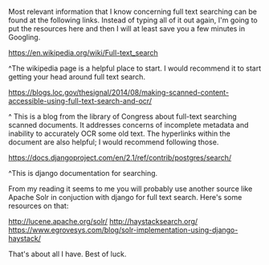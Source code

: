 Most relevant information that I know concerning full text searching
can be found at the following links. Instead of typing all of it out again, I'm
going to put the resources here and then I will at least save you a few minutes in
Googling.

https://en.wikipedia.org/wiki/Full-text_search

^The wikipedia page is a helpful place to start. I would recommend it to start getting your
head around full text search.

https://blogs.loc.gov/thesignal/2014/08/making-scanned-content-accessible-using-full-text-search-and-ocr/

^ This is a blog from the library of Congress about full-text searching scanned documents.
It addresses concerns of incomplete metadata and inability to accurately OCR some old text.
The hyperlinks within the document are also helpful; I would recommend following those.

https://docs.djangoproject.com/en/2.1/ref/contrib/postgres/search/

^This is django documentation for searching.

From my reading it seems to me you will probably use another source like Apache Solr in
conjuction with django for full text search. Here's some resources on that:

http://lucene.apache.org/solr/
http://haystacksearch.org/
https://www.egrovesys.com/blog/solr-implementation-using-django-haystack/

That's about all I have. Best of luck.